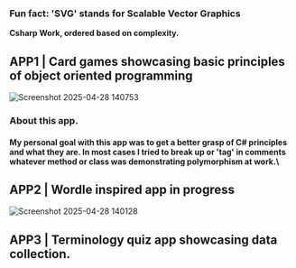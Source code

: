 ### Fun fact: 'SVG' stands for Scalable Vector Graphics<br/>




**Csharp Work, ordered based on complexity.**<br/>
## APP1 | Card games showcasing basic principles of object oriented programming 
![Screenshot 2025-04-28 140753](https://github.com/user-attachments/assets/64712919-2d8b-41e1-8653-bea431432431) 
### **About this app.**
#### My personal goal with this app was to get a better grasp of C# principles and what they are. In most cases I tried to break up or 'tag' in comments whatever method or class was demonstrating polymorphism at work.\





## APP2 | Wordle inspired app in progress 
![Screenshot 2025-04-28 140128](https://github.com/user-attachments/assets/f4c6e271-6667-47b7-ab32-1cc74b3cbe5b)




## APP3 | Terminology quiz app showcasing data collection.
